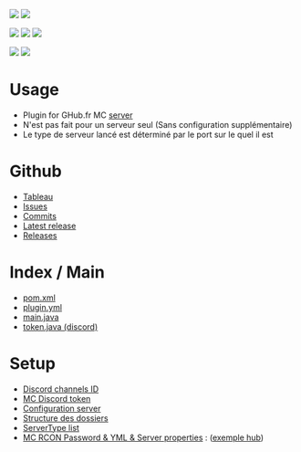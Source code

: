 <a href=""><img src="https://img.shields.io/github/commit-activity/m/GHub-fr/plugin?color=red&style=for-the-badge"></a>
<a href=""><img src="https://img.shields.io/github/last-commit/GHub-fr/plugin?color=red&style=for-the-badge"></a>

<a href=""><img src="https://img.shields.io/github/stars/GHub-fr?color=red&style=for-the-badge"></a>
<a href=""><img src="https://img.shields.io/github/stars/GHub-fr/plugin?color=red&label=repo%20stars&style=for-the-badge"></a>
<a href=""><img src="https://img.shields.io/github/contributors/GHub-fr/plugin?style=for-the-badge"></a>

<a href=""><img src="https://img.shields.io/github/languages/code-size/GHub-fr/plugin?color=red"></a>
<a href=""><img src="https://img.shields.io/github/repo-size/GHub-fr/plugin?color=red"></a>

# Usage
- Plugin for GHub.fr MC [server](https://doc.ghub.fr/github/server)
- N'est pas fait pour un serveur seul (Sans configuration supplémentaire)
- Le type de serveur lancé est déterminé par le port sur le quel il est

# Github
- [Tableau](https://github.com/orgs/GHub-fr/projects/3/)
- [Issues](https://github.com/GHub-fr/plugin/issues)
- [Commits](https://github.com/GHub-fr/plugin/commits/main)
- [Latest release](https://github.com/GHub-fr/plugin/releases/latest)
- [Releases](https://github.com/GHub-fr/plugin/releases)

# Index / Main
- [pom.xml](https://github.com/GHub-fr/plugin/blob/main/pom.xml)
- [plugin.yml](https://github.com/GHub-fr/plugin/blob/main/src/main/resources/plugin.yml)
- [main.java](https://github.com/GHub-fr/plugin/blob/main/src/main/java/ghub/fr/main/main.java)
- [token.java (discord)](https://github.com/GHub-fr/plugin/blob/main/src/main/java/ghub/fr/discord/token.java)

# Setup
- [Discord channels ID](https://github.com/GHub-fr/plugin/blob/main/src/main/java/ghub/fr/discord/token.java)
- [MC Discord token](https://github.com/GHub-fr/server/blob/main/Serveurs/DataFolder/tokens.yml)
- [Configuration server](https://doc.ghub.fr/github/server)
- [Structure des dossiers](https://github.com/GHub-fr/server/tree/main/Serveurs)
- [ServerType list](https://github.com/GHub-fr/server/blob/main/Serveurs/DataFolder/serverTypeFile.yml)
- [MC RCON Password & YML & Server properties](https://github.com/GHub-fr/server/blob/main/Serveurs/Waterfall/config.yml) : ([exemple hub](https://github.com/GHub-fr/server/blob/main/Serveurs/Hub/server.properties))
